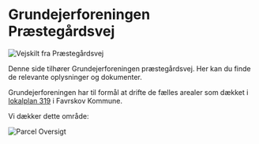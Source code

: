 # Grundejerforeningen Præstegårdsvej

![Vejskilt fra Præstegårdsvej](/images/vejskilt.jpeg)

Denne side tilhører Grundejerforeningen præstegårdsvej. Her kan du finde de relevante oplysninger og dokumenter.

Grundejerforeningen har til formål at drifte de fælles arealer som dækket i [lokalplan 319](https://dokument.plandata.dk/20_1372566_APPROVED_1317633758273.pdf) i Favrskov Kommune.

Vi dækker dette område:

![Parcel Oversigt](/images/oversigt.jpeg)

